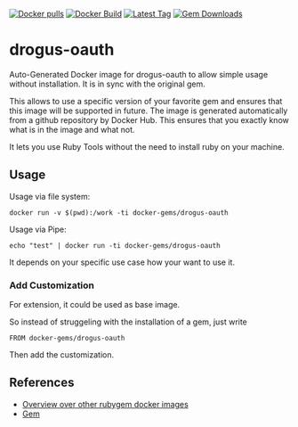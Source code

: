 [![Docker pulls](https://img.shields.io/docker/pulls/rubygem/drogus-oauth.svg)](https://hub.docker.com/r/rubygem/drogus-oauth/)
[![Docker Build](https://img.shields.io/docker/automated/rubygem/drogus-oauth.svg)](https://hub.docker.com/r/rubygem/drogus-oauth/)
[![Latest Tag](https://img.shields.io/github/tag/docker-rubygem/drogus-oauth.svg)](https://hub.docker.com/r/rubygem/drogus-oauth/)
[![Gem Downloads](https://img.shields.io/gem/dt/drogus-oauth.svg)](https://rubygems.org/gems/drogus-oauth/)
# drogus-oauth

Auto-Generated Docker image for drogus-oauth to allow simple usage without installation.
It is in sync with the original gem.

This allows to use a specific version of your favorite gem and ensures that this image will be supported in future.
The image is generated automatically from a github repository by Docker Hub.
This ensures that you exactly know what is in the image and what not.

It lets you use Ruby Tools without the need to install ruby on your machine.

## Usage

Usage via file system:

`docker run -v $(pwd):/work -ti docker-gems/drogus-oauth`

Usage via Pipe:

`echo "test" | docker run -ti docker-gems/drogus-oauth`

It depends on your specific use case how your want to use it.

### Add Customization

For extension, it could be used as base image.

So instead of struggeling with the installation of a gem, just write

`FROM docker-gems/drogus-oauth`

Then add the customization.

## References

 - [Overview over other rubygem docker images](https://github.com/thinkbot/docker-rubygem)
 - [Gem](https://rubygems.org/gems/drogus-oauth/)
